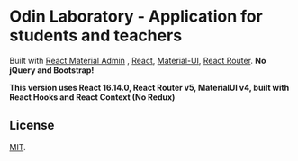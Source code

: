 # Odin Laboratory - Application for students and teachers

Built with [React Material Admin](https://github.com/flatlogic/react-material-admin) , [React](https://facebook.github.io/react/), [Material-UI](https://material-ui.com), [React Router](https://reacttraining.com/react-router/).
**No jQuery and Bootstrap!**

**This version uses React 16.14.0, React Router v5, MaterialUI v4, built with React Hooks and React Context (No Redux)**


## License

[MIT](https://github.com/flatlogic/react-material-dashboard/blob/master/LICENSE.txt).
